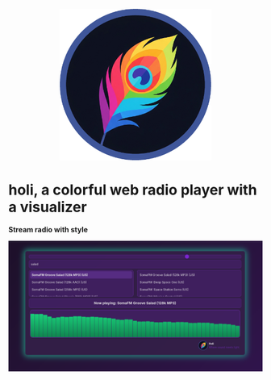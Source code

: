 <p align="center">
  <img src="https://github.com/visnudeva/holi/blob/06751fab1f481356461acee70c99a3bfb15f46fb/holi.png" width="300">
</p>

# holi, a colorful web radio player with a visualizer
**Stream radio with style**

<p align="center">
  <img src="https://raw.githubusercontent.com/visnudeva/holi/aa23b715c77ee0846908fe796def8f465c213b16/Screenshot.png" width="1000">
</p>
